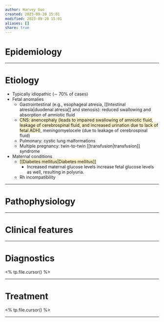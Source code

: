 ```yaml
---
author: Harvey Guo
created: 2023-09-20 15:01
modified: 2023-09-20 15:01
aliases: []
share: true
---
```

# Epidemiology


---
# Etiology
- Typically idiopathic (∼ 70% of cases) 
- Fetal anomalies
	- Gastrointestinal (e.g., esophageal atresia, [[Intestinal atresia|duodenal atresia]] and stenosis): reduced swallowing and absorption of amniotic fluid
	- <span style="background:rgba(240, 200, 0, 0.2)">CNS: anencephaly (leads to impaired swallowing of amniotic fluid, leakage of cerebrospinal fluid, and increased urination due to lack of fetal ADH)</span>, meningomyelocele (due to leakage of cerebrospinal fluid)
	- Pulmonary: cystic lung malformations
	- Multiple pregnancy: twin-to-twin [[transfusion|transfusion]] syndrome 
- Maternal conditions
	- <span style="background:rgba(240, 200, 0, 0.2)">[[Diabetes mellitus|Diabetes mellitus]] </span>
		- Increased maternal glucose levels increase fetal glucose levels as well, resulting in polyuria.
	- Rh incompatibility

---
# Pathophysiology


---
# Clinical features


---
# Diagnostics
<% tp.file.cursor() %>

---
# Treatment
<% tp.file.cursor() %>

---
